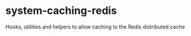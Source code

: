 # system-caching-redis
Hooks, utilities and helpers to allow caching to the Redis distributed cache
